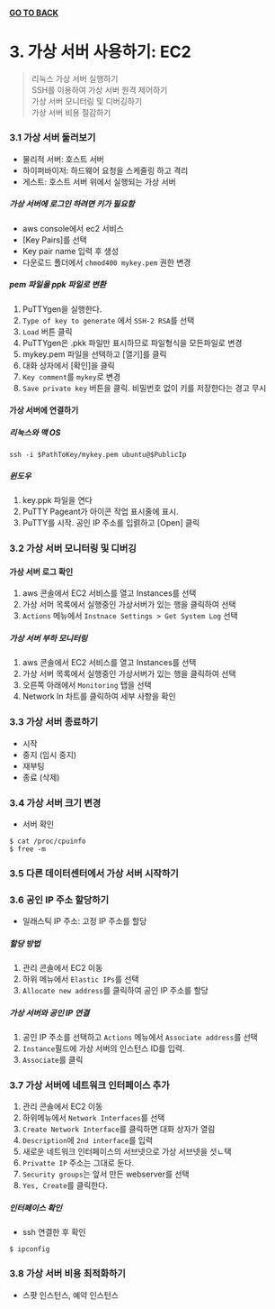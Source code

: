 #### [GO TO BACK](../README.md)

# 3. 가상 서버 사용하기: EC2
> 리눅스 가상 서버 실행하기  
> SSH를 이용하여 가상 서버 원격 제어하기  
> 가상 서버 모니터링 및 디버깅하기  
> 가상 서버 비용 절감하기

### 3.1 가상 서버 둘러보기
- 물리적 서버: 호스트 서버
- 하이퍼바이저: 하드웨어 요청을 스케줄링 하고 격리
- 게스트: 호스트 서버 위에서 실행되는 가상 서버

##### 가상 서버에 로그인 하려면 키가 필요함
- aws console에서 ec2 서비스
- [Key Pairs]를 선택
- Key pair name 입력 후 생성
- 다운로드 폴더에서 `chmod400 mykey.pem` 권한 변경

##### pem 파일을 ppk 파일로 변환
1. PuTTYgen을 실행한다. 
2. `Type of key to generate` 에서 `SSH-2 RSA`를 선택
3. `Load` 버튼 클릭
4. PuTTYgen은 .pkk 파일만 표시하므로 파일형식을 모든파일로 변경
5. mykey.pem 파일을 선택하고 [열기]를 클릭
6. 대화 상자에서 [확인]을 클릭
7. `Key comment`를 `mykey`로 변경
8. `Save private key` 버튼을 클릭. 비밀번호 없이 키를 저장한다는 경고 무시

#### 가상 서버에 연결하기
##### 리눅스와 맥 OS
```shell script
ssh -i $PathToKey/mykey.pem ubuntu@$PublicIp
```
##### 윈도우
1. key.ppk 파일을 연다
2. PuTTY Pageant가 아이콘 작업 표시줄에 표시.
3. PuTTY를 시작. 공인 IP 주소를 입렭하고 [Open] 클릭

### 3.2 가상 서버 모니터링 및 디버깅
#### 가상 서버 로그 확인
1. aws 콘솔에서 EC2 서비스를 열고 Instances를 선택
2. 가상 서머 목록에서 실행중인 가상서버가 있는 행을 클릭하여 선택
3. `Actions` 메뉴에서 `Instnace Settings > Get System Log` 선택
##### 가상 서버 부하 모니터링
1. aws 콘솔에서 EC2 서비스를 열고 Instances를 선택 
2. 가상 서버 목록에서 실행중인 가상서버가 있는 행을 클릭하여 선택
3. 오른쪽 아래에서 `Monitoring` 탭을 선택
4. Network In 차트를 클릭하여 세부 사항을 확인

### 3.3 가상 서버 종료하기
- 시작
- 중지 (임시 중지)
- 재부팅
- 종료 (삭제)

### 3.4 가상 서버 크기 변경
- 서버 확인
```shell script
$ cat /proc/cpuinfo
$ free -m
```

### 3.5 다른 데이터센터에서 가상 서버 시작하기
### 3.6 공인 IP 주소 할당하기
- 일래스틱 IP 주소: 고정 IP 주소를 할당
##### 할당 방법
1. 관리 콘솔에서 EC2 이동
2. 하위 메뉴에서 `Elastic IPs`를 선택 
3. `Allocate new address`를 클릭하여 공인 IP 주소를 할당
##### 가상 서버와 공인 IP 연결
1. 공인 IP 주소를 선택하고 `Actions` 메뉴에서 `Associate address`를 선택
2. `Instance`필드에 가상 서버의 인스턴스 ID를 입력.
3. `Associate`를 클릭

### 3.7 가상 서버에 네트워크 인터페이스 추가
1. 관리 콘솔에서 EC2 이동
2. 하위메뉴에서 `Network Interfaces`를 선택
3. `Create Network Interface`를 클릭하면 대화 상자가 열림
4. `Description`에 `2nd interface`를 입력
5. 새로운 네트워크 인터페이스의 서브넷으로 가상 서브넷을 섯ㄴ택
6. `Privatte IP` 주소는 그대로 둔다.
7. `Security groups`는 앞서 만든 webserver를 선택
8. `Yes, Create`를 클릭한다.

##### 인터페이스 확인
- ssh 연결한 후 확인
```shell script
$ ipconfig
```

### 3.8 가상 서버 비용 최적화하기
- 스팟 인스턴스, 예약 인스턴스
